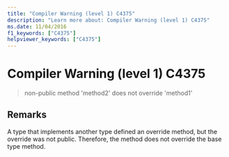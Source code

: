 ```yaml
---
title: "Compiler Warning (level 1) C4375"
description: "Learn more about: Compiler Warning (level 1) C4375"
ms.date: 11/04/2016
f1_keywords: ["C4375"]
helpviewer_keywords: ["C4375"]
---
```

# Compiler Warning (level 1) C4375

> non-public method 'method2' does not override 'method1'

## Remarks

A type that implements another type defined an override method, but the override was not public. Therefore, the method does not override the base type method.
